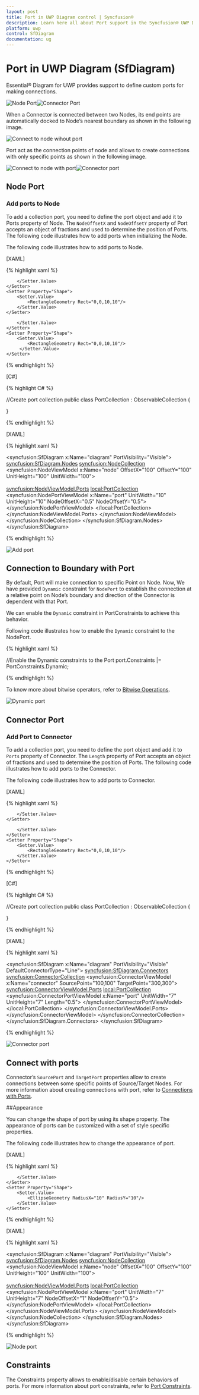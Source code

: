 ```yaml
---
layout: post
title: Port in UWP Diagram control | Syncfusion®
description: Learn here all about Port support in the Syncfusion® UWP Diagram (SfDiagram) control, its elements, and more.
platform: uwp
control: SfDiagram
documentation: ug
---
```


# Port in UWP Diagram (SfDiagram)

Essential® Diagram for UWP provides support to define custom ports for making connections.

![Node Port](Port_images/Port_img1.jpeg)![Connector Port](Port_images/Port_img2.jpeg)

When a Connector is connected between two Nodes, its end points are automatically docked to Node’s nearest boundary as shown in the following image.

![Connect to node wihout port](Port_images/Port_img3.jpeg)

Port act as the connection points of node and allows to create connections with only specific points as shown in the following image.

![Connect to node with port](Port_images/Port_img4.jpeg)![Connector port](Port_images/Port_img5.jpeg)

## Node Port

### Add ports to Node

To add a collection port, you need to define the port object and add it to Ports property of Node. The `NodeOffsetX` and `NodeOffsetY` property of Port accepts an object of fractions and used to determine the position of Ports. The following code illustrates how to add ports when initializing the Node.

The following code illustrates how to add ports to Node.

[XAML]

{% highlight xaml %}

<!--Style for Node-->
<Style TargetType="syncfusion:Node">
	<Setter Property="ShapeStyle">
    	<Setter.Value>
        	<Style TargetType="Path">
            	<Setter Property="Fill" Value="DarkCyan"></Setter>
				<Setter Property="Stroke" Value="Black"></Setter>
       	        <Setter Property="StrokeThickness" Value="2"></Setter>
				<Setter Property="Stretch" Value="Fill"></Setter>
            </Style>
		</Setter.Value>
	</Setter>
    <Setter Property="Shape">
    	<Setter.Value>
        	<RectangleGeometry Rect="0,0,10,10"/>
        </Setter.Value>
    </Setter>
</Style>

<!--Style for NodePort-->
<Style TargetType="syncfusion:NodePort">
	<Setter Property="ShapeStyle">
    	<Setter.Value>
        	<Style TargetType="Path">
            	<Setter Property="Fill" Value="Black"></Setter>
                <Setter Property="Stretch" Value="Fill"></Setter>
            </Style>
		</Setter.Value>
	</Setter>
    <Setter Property="Shape">
    	<Setter.Value>
    		<RectangleGeometry Rect="0,0,10,10"/>
         </Setter.Value>
	</Setter>
</Style>

{% endhighlight %}

[C#]

{% highlight C# %}

//Create port collection
public class PortCollection : ObservableCollection<IPort>
{

}

{% endhighlight %}

[XAML]

{% highlight xaml %}

<!--Initializes the SfDiagram-->
<syncfusion:SfDiagram x:Name="diagram" PortVisibility="Visible">
	<!--Initializes the NodeCollection-->
	<syncfusion:SfDiagram.Nodes>
		<syncfusion:NodeCollection>
		        <!--Initializes the Node-->
              	<syncfusion:NodeViewModel x:Name="node" OffsetX="100" 
				                          OffsetY="100" UnitHeight="100"
										  UnitWidth="100">   
				<!--Initializes the PortCollection-->						                                   
				<syncfusion:NodeViewModel.Ports>
					<local:PortCollection>
					    <!--Initializes the NodePort-->
						<syncfusion:NodePortViewModel x:Name="port" UnitWidth="10"
                                                      UnitHeight="10" NodeOffsetX="0.5"
                                                      NodeOffsetY="0.5">
						</syncfusion:NodePortViewModel>
					</local:PortCollection>
                     	</syncfusion:NodeViewModel.Ports>
              	</syncfusion:NodeViewModel>
       	</syncfusion:NodeCollection>
	</syncfusion:SfDiagram.Nodes>
</syncfusion:SfDiagram>

{% endhighlight %}

![Add port](Port_images/Port_img6.jpeg)

## Connection to Boundary with Port

By default, Port will make connection to specific Point on Node. Now, We have provided `Dynamic` constraint for `NodePort` to establish the connection at a relative point on Node’s boundary and direction of the Connector is dependent with that Port.

We can enable the `Dynamic` constraint in PortConstraints to achieve this behavior.

Following code illustrates how to enable the `Dynamic` constraint to the NodePort.

{% highlight xaml %}

//Enable the Dynamic constraints to the Port
port.Constraints |= PortConstraints.Dynamic;

{% endhighlight %}

To know more about bitwise operators, refer to [Bitwise Operations](/uwp/diagram/constraints#bitwise-operations).

![Dynamic port](Port_images/Port_img9.jpeg)

## Connector Port

### Add Port to Connector
To add a collection port, you need to define the port object and add it to `Ports` property of Connector. The `Length` property of Port accepts an object of fractions and used to determine the position of Ports. The following code illustrates how to add ports to the Connector.

The following code illustrates how to add ports to Connector.

[XAML]

{% highlight xaml %}

<!--Style for Connector-->
<Style TargetType="syncfusion:Connector">
	<Setter Property="TargetDecoratorStyle">
    	<Setter.Value>
        	<Style TargetType="Path">
            	<Setter Property="Fill" Value="Black" />
                <Setter Property="Stretch" Value="Fill" />
            </Style>
		</Setter.Value>
	</Setter>
</Style>

<!--Style for ConnectorPort-->
<Style TargetType="syncfusion:ConnectorPort">
	<Setter Property="ShapeStyle">
    	<Setter.Value>
        	<Style TargetType="Path">
            	<Setter Property="Fill" Value="Black"></Setter>
                <Setter Property="Stretch" Value="Fill"></Setter>
            </Style>
       	</Setter.Value>
   	</Setter>
   	<Setter Property="Shape">
    	<Setter.Value>
        	<RectangleGeometry Rect="0,0,10,10"/>
        </Setter.Value>
   	</Setter>
</Style>

{% endhighlight %}

[C#]

{% highlight C# %}

//Create port collection
public class PortCollection : ObservableCollection<IPort>
{

}

{% endhighlight %}

[XAML]

{% highlight xaml %}

<!--Initializes the SfDiagram-->
<syncfusion:SfDiagram x:Name="diagram" PortVisibility="Visible" DefaultConnectorType="Line">
	<!--Initializes the ConnectorCollection-->
	<syncfusion:SfDiagram.Connectors>
    	<syncfusion:ConnectorCollection>
		    <!--Initializes the Connector-->
        	<syncfusion:ConnectorViewModel x:Name="connector" SourcePoint="100,100" TargetPoint="300,300">
			    <!--Initializes the PortCollection-->
				<syncfusion:ConnectorViewModel.Ports>
                	<local:PortCollection>
					    <!--Initializes the ConnectorPort-->
                    	<syncfusion:ConnectorPortViewModel x:Name="port" UnitWidth="7"
                                                           UnitHeight="7" 
                                                           Length="0.5">
						</syncfusion:ConnectorPortViewModel>
                	</local:PortCollection>
				</syncfusion:ConnectorViewModel.Ports>
			</syncfusion:ConnectorViewModel>
       	</syncfusion:ConnectorCollection>
	</syncfusion:SfDiagram.Connectors>
</syncfusion:SfDiagram>

{% endhighlight %}

![Connector port](Port_images/Port_img7.jpeg)

## Connect with ports

Connector’s `SourcePort` and `TargetPort` properties allow to create connections between some specific points of Source/Target Nodes. For more information about creating connections with port, refer to [Connections with Ports](/uwp/diagram/connector#connections-with-ports "Connections with Ports").

##Appearance

You can change the shape of port by using its shape property. The appearance of ports can be customized with a set of style specific properties.

The following code illustrates how to change the appearance of port.

[XAML]

{% highlight xaml %}

<!--Style for NodePort-->
<Style TargetType="syncfusion:NodePort">
	<Setter Property="ShapeStyle">
    	<Setter.Value>
        	<Style TargetType="Path">
            	<Setter Property="Fill" Value="Yellow"></Setter>
                <Setter Property="Stretch" Value="Fill"></Setter>
            </Style>
        </Setter.Value>
	</Setter>
    <Setter Property="Shape">
    	<Setter.Value>
        	<EllipseGeometry RadiusX="10" RadiusY="10"/>
        </Setter.Value>
	</Setter>
</Style>

{% endhighlight %}

[XAML]

{% highlight xaml %}

<!--Initializes the SfDiagram-->
<syncfusion:SfDiagram x:Name="diagram" PortVisibility="Visible">
	<!--Initializes the NodeCollection-->
	<syncfusion:SfDiagram.Nodes>
		<syncfusion:NodeCollection>
		    <!--Initializes the Node-->
        	<syncfusion:NodeViewModel x:Name="node" OffsetX="100" OffsetY="100" 	
				  		              UnitHeight="100" UnitWidth="100">   
				<!--Initializes the PortCollection-->						                                 
				<syncfusion:NodeViewModel.Ports>
					<local:PortCollection>
					    <!--Initializes the NodePort-->
						<syncfusion:NodePortViewModel x:Name="port" UnitWidth="7"
                                                      UnitHeight="7"
                                                      NodeOffsetX="1"
                                                      NodeOffsetY="0.5">
						</syncfusion:NodePortViewModel>
					</local:PortCollection>
        		</syncfusion:NodeViewModel.Ports>
        	</syncfusion:NodeViewModel>
       	</syncfusion:NodeCollection>
	</syncfusion:SfDiagram.Nodes>
</syncfusion:SfDiagram>

{% endhighlight %}

![Node port](Port_images/Port_img8.jpeg)

## Constraints

The Constraints property allows to enable/disable certain behaviors of ports. For more information about port constraints, refer to [Port Constraints](/uwp/diagram/constraints#port-constraints "Port Constraints").
